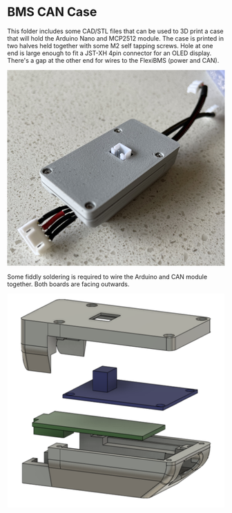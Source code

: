 # BMS CAN Case
This folder includes some CAD/STL files that can be used to 3D print a case that will hold the Arduino Nano and MCP2512 module. The case is printed in two halves held together with some M2 self tapping screws. Hole at one end is large enough to fit a JST-XH 4pin connector for an OLED display. There's a gap at the other end for wires to the FlexiBMS (power and CAN).

![BMS CAN Case](../docs/case_photo.png)

Some fiddly soldering is required to wire the Arduino and CAN module together. Both boards are facing outwards.

![BMS CAN Case exploded view](../docs/case_f3d.png)

